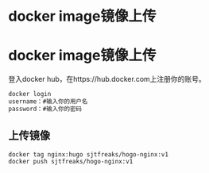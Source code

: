 # docker image镜像上传


# docker image镜像上传

登入docker hub，在https://hub.docker.com上注册你的账号。  
  
```bash
docker login
username：#输入你的用户名
password：#输入你的密码
```
## 上传镜像

```bash
docker tag nginx:hugo sjtfreaks/hogo-nginx:v1
docker push sjtfreaks/hogo-nginx:v1
```


